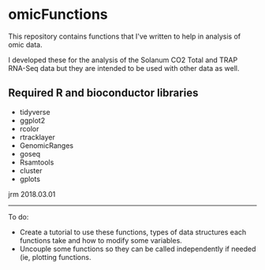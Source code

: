 # omicFunctions

This repository contains functions that I've written to help in analysis of omic data.

I developed these for the analysis of the Solanum CO2 Total and TRAP RNA-Seq data but they are intended to be used with other data as well.

## Required R and bioconductor libraries
* tidyverse
* ggplot2
* rcolor
* rtracklayer
* GenomicRanges
* goseq
* Rsamtools
* cluster
* gplots

jrm 2018.03.01

<hr>

To do:

* Create a tutorial to use these functions, types of data structures each functions take and how to modify some variables.
* Uncouple some functions so they can be called independently if needed (ie, plotting functions.
